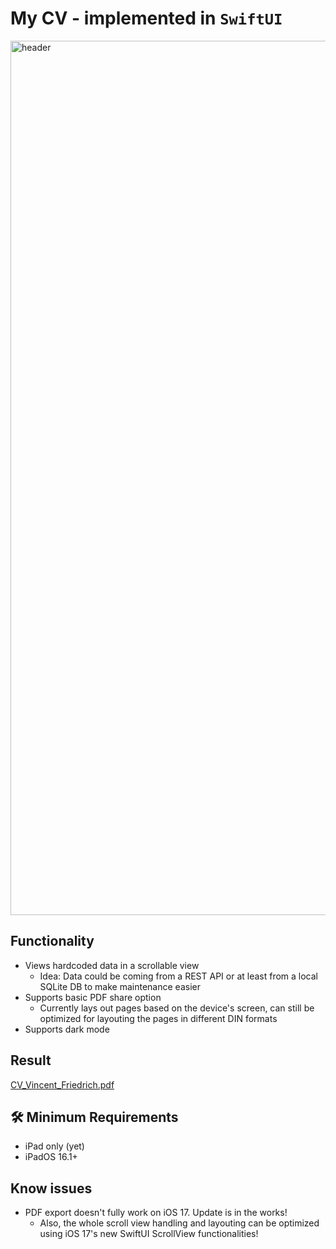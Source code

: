 # My CV - implemented in `SwiftUI`

<img width="1399" alt="header" src="https://github.com/vincefried/CV-SwiftUI/assets/19791346/67918d85-39d2-4fc5-b324-d563ae61433d">


## Functionality

* Views hardcoded data in a scrollable view
    * Idea: Data could be coming from a REST API or at least from a local SQLite DB to make maintenance easier
* Supports basic PDF share option
    * Currently lays out pages based on the device's screen, can still be optimized for layouting the pages in different DIN formats
* Supports dark mode

## Result

[CV_Vincent_Friedrich.pdf](https://github.com/vincefried/CV-SwiftUI/files/14705135/CV_Vincent_Friedrich.pdf)

## 🛠 Minimum Requirements

* iPad only (yet)
* iPadOS 16.1+

## Know issues

* PDF export doesn't fully work on iOS 17. Update is in the works!
    * Also, the whole scroll view handling and layouting can be optimized using iOS 17's new SwiftUI ScrollView functionalities!
